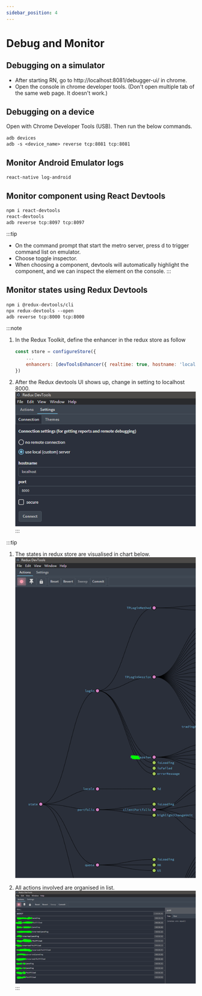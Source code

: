 ```yaml
---
sidebar_position: 4
---
```


# Debug and Monitor
  
## Debugging on a simulator

- After starting RN, go to http://localhost:8081/debugger-ui/ in chrome.
- Open the console in chrome developer tools. (Don't open multiple tab of the same web page. It doesn't work.)

## Debugging on a device

Open with Chrome Developer Tools (USB). Then run the below commands.
```console
adb devices
adb -s <device_name> reverse tcp:8081 tcp:8081
```

## Monitor Android Emulator logs

```console
react-native log-android
```

## Monitor component using React Devtools

```console 
npm i react-devtools
react-devtools
adb reverse tcp:8097 tcp:8097
```

:::tip
- On the command prompt that start the metro server, press d to trigger command list on emulator. 
- Choose toggle inspector. 
- When choosing a component, devtools will automatically highlight the component, and we can inspect the element on the console.
:::

## Monitor states using Redux Devtools

```console
npm i @redux-devtools/cli
npx redux-devtools --open
adb reverse tcp:8000 tcp:8000
```

:::note
1. In the Redux Toolkit, define the enhancer in the redux store as follow
    ```jsx 
    const store = configureStore({
        ...
        enhancers: [devToolsEnhancer({ realtime: true, hostname: 'localhost', port: 8000 })] ,
    })
    ```  
2. After the Redux devtools UI shows up, change in setting to localhost 8000.
    ![Redux devtools Setting](/img/react/redux-devtools-setting.PNG)      
:::  

:::tip 
1. The states in redux store are visualised in chart below.
    ![Redux devtools Chart](/img/react/redux-devtools-chart.PNG)      

2. All actions involved are organised in list.
    ![Redux devtools Inspector](/img/react/redux-devtools-inspector.PNG)      
:::
